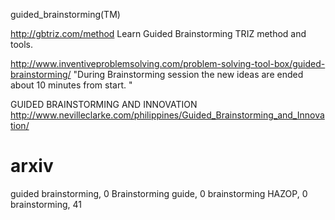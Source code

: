guided_brainstorming(TM)

http://gbtriz.com/method
Learn Guided Brainstorming TRIZ method and tools. 

http://www.inventiveproblemsolving.com/problem-solving-tool-box/guided-brainstorming/
"During Brainstorming session the new ideas are ended about 10 minutes from start. "

GUIDED BRAINSTORMING AND INNOVATION
http://www.nevilleclarke.com/philippines/Guided_Brainstorming_and_Innovation/

# arxiv

guided brainstorming, 0
Brainstorming guide, 0
brainstorming HAZOP, 0
brainstorming, 41
